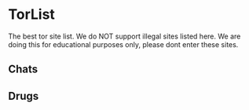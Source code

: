 # TorList

The best tor site list.
We do NOT support illegal sites listed here. 
We are doing this for educational purposes only, please dont enter these sites.

## Chats

## Drugs

